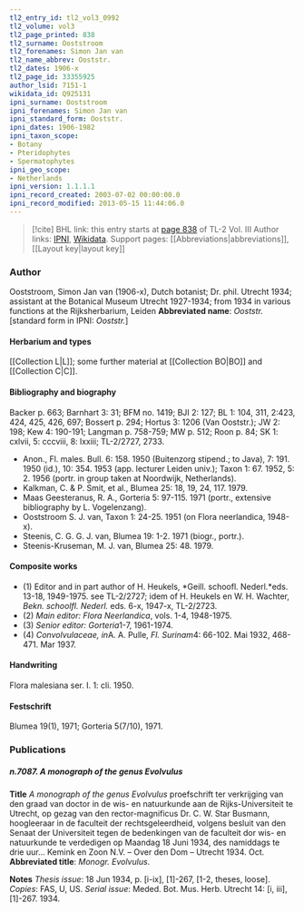 ```yaml
---
tl2_entry_id: tl2_vol3_0992
tl2_volume: vol3
tl2_page_printed: 838
tl2_surname: Ooststroom
tl2_forenames: Simon Jan van
tl2_name_abbrev: Ooststr.
tl2_dates: 1906-x
tl2_page_id: 33355925
author_lsid: 7151-1
wikidata_id: Q925131
ipni_surname: Ooststroom
ipni_forenames: Simon Jan van
ipni_standard_form: Ooststr.
ipni_dates: 1906-1982
ipni_taxon_scope: 
- Botany
- Pteridophytes
- Spermatophytes
ipni_geo_scope: 
- Netherlands
ipni_version: 1.1.1.1
ipni_record_created: 2003-07-02 00:00:00.0
ipni_record_modified: 2013-05-15 11:44:06.0
---
```


> [!cite] BHL link: this entry starts at [page 838](https://www.biodiversitylibrary.org/page/33355925) of TL-2 Vol. III
> Author links: [IPNI](https://www.ipni.org/a/7151-1), [Wikidata](https://www.wikidata.org/wiki/Q925131). Support pages: [[Abbreviations|abbreviations]], [[Layout key|layout key]]

### Author

Ooststroom, Simon Jan van (1906-x), Dutch botanist; Dr. phil. Utrecht 1934; assistant at the Botanical Museum Utrecht 1927-1934; from 1934 in various functions at the Rijksherbarium, Leiden 
**Abbreviated name**: *Ooststr.* \[standard form in IPNI: *Ooststr.*\]

#### Herbarium and types

[[Collection L|L]]; some further material at [[Collection BO|BO]] and [[Collection C|C]].

#### Bibliography and biography

Backer p. 663; Barnhart 3: 31; BFM no. 1419; BJI 2: 127; BL 1: 104, 311, 2:423, 424, 425, 426, 697; Bossert p. 294; Hortus 3: 1206 (Van Ooststr.); JW 2: 198; Kew 4: 190-191; Langman p. 758-759; MW p. 512; Roon p. 84; SK 1: cxlvii, 5: cccviii, 8: lxxiii; TL-2/2727, 2733.
- Anon., Fl. males. Bull. 6: 158. 1950 (Buitenzorg stipend.; to Java), 7: 191. 1950 (id.), 10: 354. 1953 (app. lecturer Leiden univ.); Taxon 1: 67. 1952, 5: 2. 1956 (portr. in group taken at Noordwijk, Netherlands).
- Kalkman, C. & P. Smit, et al., Blumea 25: 18, 19, 24, 117. 1979.
- Maas Geesteranus, R. A., Gorteria 5: 97-115. 1971 (portr., extensive bibliography by L. Vogelenzang).
- Ooststroom S. J. van, Taxon 1: 24-25. 1951 (on Flora neerlandica, 1948-x).
- Steenis, C. G. G. J. van, Blumea 19: 1-2. 1971 (biogr., portr.).
- Steenis-Kruseman, M. J. van, Blumea 25: 48. 1979.

#### Composite works

- (1) Editor and in part author of H. Heukels, *Geill. schoofl. Nederl.*eds. 13-18, 1949-1975. see TL-2/2727; idem of H. Heukels en W. H. Wachter, *Bekn. schoolfl. Nederl.* eds. 6-x, 1947-x, TL-2/2723.
- (2) *Main editor: Flora Neerlandica*, vols. 1-4, 1948-1975.
- (3) *Senior editor: Gorteria*1-7, 1961-1974.
- (4) *Convolvulaceae, in*A. A. Pulle, *Fl. Surinam*4: 66-102. Mai 1932, 468-471. Mar 1937.

#### Handwriting

Flora malesiana ser. I. 1: cli. 1950.

#### Festschrift

Blumea 19(1), 1971; Gorteria 5(7/10), 1971.

### Publications

##### n.7087. A monograph of the genus Evolvulus

**Title**
*A monograph of the genus Evolvulus* proefschrift ter verkrijging van den graad van doctor in de wis- en natuurkunde aan de Rijks-Universiteit te Utrecht, op gezag van den rector-magnificus Dr. C. W. Star Busmann, hoogleeraar in de faculteit der rechtsgeleerdheid, volgens besluit van den Senaat der Universiteit tegen de bedenkingen van de faculteit dor wis- en natuurkunde te verdedigen op Maandag 18 Juni 1934, des namiddags te drie uur... Kemink en Zoon N.V. – Over den Dom – Utrecht 1934. Oct.
**Abbreviated title**: *Monogr. Evolvulus*.

**Notes**
*Thesis issue*: 18 Jun 1934, p. \[i-ix\], \[1\]-267, \[1-2, theses, loose\]. *Copies*: FAS, U, US.
*Serial issue*: Meded. Bot. Mus. Herb. Utrecht 14: \[i, iii\], \[1\]-267. 1934.

